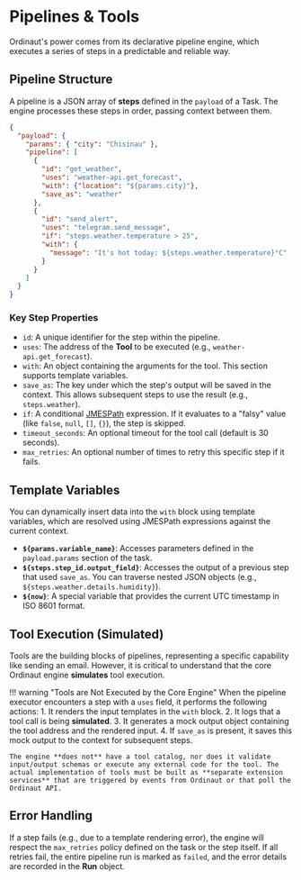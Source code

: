 # Pipelines & Tools

Ordinaut's power comes from its declarative pipeline engine, which executes a series of steps in a predictable and reliable way.

## Pipeline Structure

A pipeline is a JSON array of **steps** defined in the `payload` of a Task. The engine processes these steps in order, passing context between them.

```json
{
  "payload": {
    "params": { "city": "Chisinau" },
    "pipeline": [
      {
        "id": "get_weather",
        "uses": "weather-api.get_forecast",
        "with": {"location": "${params.city}"},
        "save_as": "weather"
      },
      {
        "id": "send_alert",
        "uses": "telegram.send_message",
        "if": "steps.weather.temperature > 25",
        "with": {
          "message": "It's hot today: ${steps.weather.temperature}°C"
        }
      }
    ]
  }
}
```

### Key Step Properties

- `id`: A unique identifier for the step within the pipeline.
- `uses`: The address of the **Tool** to be executed (e.g., `weather-api.get_forecast`).
- `with`: An object containing the arguments for the tool. This section supports template variables.
- `save_as`: The key under which the step's output will be saved in the context. This allows subsequent steps to use the result (e.g., `steps.weather`).
- `if`: A conditional [JMESPath](https://jmespath.org/) expression. If it evaluates to a "falsy" value (like `false`, `null`, `[]`, `{}`), the step is skipped.
- `timeout_seconds`: An optional timeout for the tool call (default is 30 seconds).
- `max_retries`: An optional number of times to retry this specific step if it fails.

## Template Variables

You can dynamically insert data into the `with` block using template variables, which are resolved using JMESPath expressions against the current context.

- **`${params.variable_name}`**: Accesses parameters defined in the `payload.params` section of the task.
- **`${steps.step_id.output_field}`**: Accesses the output of a previous step that used `save_as`. You can traverse nested JSON objects (e.g., `${steps.weather.details.humidity}`).
- **`${now}`**: A special variable that provides the current UTC timestamp in ISO 8601 format.

## Tool Execution (Simulated)

Tools are the building blocks of pipelines, representing a specific capability like sending an email. However, it is critical to understand that the core Ordinaut engine **simulates** tool execution.

!!! warning "Tools are Not Executed by the Core Engine"
    When the pipeline executor encounters a step with a `uses` field, it performs the following actions:
    1.  It renders the input templates in the `with` block.
    2.  It logs that a tool call is being **simulated**.
    3.  It generates a mock output object containing the tool address and the rendered input.
    4.  If `save_as` is present, it saves this mock output to the context for subsequent steps.

    The engine **does not** have a tool catalog, nor does it validate input/output schemas or execute any external code for the tool. The actual implementation of tools must be built as **separate extension services** that are triggered by events from Ordinaut or that poll the Ordinaut API.

## Error Handling

If a step fails (e.g., due to a template rendering error), the engine will respect the `max_retries` policy defined on the task or the step itself. If all retries fail, the entire pipeline run is marked as `failed`, and the error details are recorded in the **Run** object.
